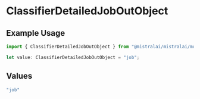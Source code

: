 # ClassifierDetailedJobOutObject

## Example Usage

```typescript
import { ClassifierDetailedJobOutObject } from "@mistralai/mistralai/models/components";

let value: ClassifierDetailedJobOutObject = "job";
```

## Values

```typescript
"job"
```